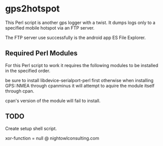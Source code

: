 # gps2hotspot 

This Perl script is another gps logger with a twist.
It dumps logs only to a specified mobile hotspot 
via an FTP server.

The FTP server use successfully is the android app 
ES File Explorer.

## Required Perl Modules

For this Perl script to work it requires
the following modules to be installed in the 
specified order.

be sure to install libdevice-serialport-perl first
otherwise when installing GPS::NMEA through
cpanminus it will attempt to aquire the module itself
through cpan.

cpan's version of the module will fail to install.

## TODO 

Create setup shell script.



xor-function = null
@ nightowlconsulting.com
